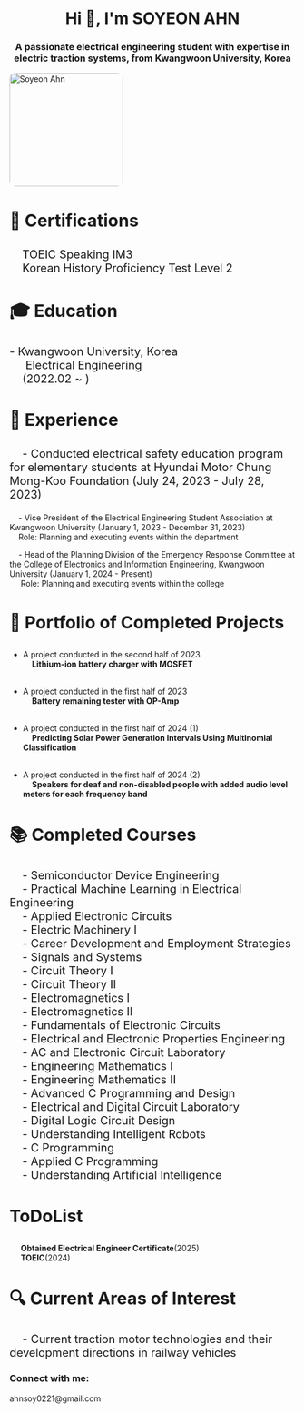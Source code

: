 <h1 align="center">Hi 👋, I'm SOYEON AHN</h1>
<h3 align="center">A passionate electrical engineering student with expertise in electric traction systems, from Kwangwoon University, Korea</h3>
<img src="https://drive.google.com/uc?export=view&id=1KII_rdMnrDEtnrJC5RKXSmMIZFPkA0VQ" alt="Soyeon Ahn" style="width: 200px; height: auto; border-radius: 10px;">

<h3 align="left" style="font-size: 30px;">🔭 Certifications</h3>
<p style="font-size: 20px;">
  &nbsp;&nbsp;&nbsp;&nbsp;TOEIC Speaking IM3<br>
  &nbsp;&nbsp;&nbsp;&nbsp;Korean History Proficiency Test Level 2
</p>

<h3 align="left" style="font-size: 30px;">🎓 Education</h3>
<p style="font-size: 20px;">
  - Kwangwoon University, Korea<br>
  &nbsp;&nbsp;&nbsp;&nbsp; Electrical Engineering<br>
  &nbsp;&nbsp;&nbsp;&nbsp;(2022.02 ~ )
</p>

<h3 align="left" style="font-size: 30px;">💼 Experience</h3>
<p style="font-size: 20px;">
  &nbsp;&nbsp;&nbsp;&nbsp;- Conducted electrical safety education program for elementary students at Hyundai Motor Chung Mong-Koo Foundation (July 24, 2023 - July 28, 2023)<br>
  
  &nbsp;&nbsp;&nbsp;&nbsp;- Vice President of the Electrical Engineering Student Association at Kwangwoon University (January 1, 2023 - December 31, 2023)<br>
  &nbsp;&nbsp;&nbsp;&nbsp;Role: Planning and executing events within the department
  
  &nbsp;&nbsp;&nbsp;&nbsp;- Head of the Planning Division of the Emergency Response Committee at the College of Electronics and Information Engineering, Kwangwoon University (January 1, 2024 - Present)  
  &nbsp;&nbsp;&nbsp;&nbsp;  Role: Planning and executing events within the college  
  
</p>

<h3 align="left" style="font-size: 30px;">📝 Portfolio of Completed Projects</h3>
<p style="font-size: 20px;">

  
  - A project conducted in the second half of 2023 <br>
  &nbsp;&nbsp;&nbsp;&nbsp;**Lithium-ion battery charger with MOSFET**<br><br>

  - A project conducted in the first half of 2023 <br>
  &nbsp;&nbsp;&nbsp;&nbsp;**Battery remaining tester with OP-Amp**<br><br>

  - A project conducted in the first half of 2024 (1) <br>
  &nbsp;&nbsp;&nbsp;&nbsp;**Predicting Solar Power Generation Intervals Using Multinomial Classification**<br><br>

  - A project conducted in the first half of 2024 (2) <br>
  &nbsp;&nbsp;&nbsp;&nbsp;**Speakers for deaf and non-disabled people with added audio level meters for each frequency band**
</p>

<h3 align="left" style="font-size: 30px;">📚 Completed Courses</h3>
<p style="font-size: 20px;">
  &nbsp;&nbsp;&nbsp;&nbsp;- Semiconductor Device Engineering<br>
  &nbsp;&nbsp;&nbsp;&nbsp;- Practical Machine Learning in Electrical Engineering<br>
  &nbsp;&nbsp;&nbsp;&nbsp;- Applied Electronic Circuits<br>
  &nbsp;&nbsp;&nbsp;&nbsp;- Electric Machinery I<br>
  &nbsp;&nbsp;&nbsp;&nbsp;- Career Development and Employment Strategies<br>
  &nbsp;&nbsp;&nbsp;&nbsp;- Signals and Systems<br>
  &nbsp;&nbsp;&nbsp;&nbsp;- Circuit Theory I<br>
  &nbsp;&nbsp;&nbsp;&nbsp;- Circuit Theory II<br>
  &nbsp;&nbsp;&nbsp;&nbsp;- Electromagnetics I<br>
  &nbsp;&nbsp;&nbsp;&nbsp;- Electromagnetics II<br>
  &nbsp;&nbsp;&nbsp;&nbsp;- Fundamentals of Electronic Circuits<br>
  &nbsp;&nbsp;&nbsp;&nbsp;- Electrical and Electronic Properties Engineering<br>
  &nbsp;&nbsp;&nbsp;&nbsp;- AC and Electronic Circuit Laboratory<br>
  &nbsp;&nbsp;&nbsp;&nbsp;- Engineering Mathematics I<br>
  &nbsp;&nbsp;&nbsp;&nbsp;- Engineering Mathematics II<br>
  &nbsp;&nbsp;&nbsp;&nbsp;- Advanced C Programming and Design<br>
  &nbsp;&nbsp;&nbsp;&nbsp;- Electrical and Digital Circuit Laboratory<br>
  &nbsp;&nbsp;&nbsp;&nbsp;- Digital Logic Circuit Design<br>
  &nbsp;&nbsp;&nbsp;&nbsp;- Understanding Intelligent Robots<br>
  &nbsp;&nbsp;&nbsp;&nbsp;- C Programming<br>
  &nbsp;&nbsp;&nbsp;&nbsp;- Applied C Programming<br>
  &nbsp;&nbsp;&nbsp;&nbsp;- Understanding Artificial Intelligence
</p>

<h3 align="left" style="font-size: 30px;">ToDoList</h3>  
<p style="font-size: 20px;">
  
  &nbsp;&nbsp;&nbsp;&nbsp; **Obtained Electrical Engineer Certificate**(2025)</h3>  
  &nbsp;&nbsp;&nbsp;&nbsp; **TOEIC**(2024)
</p>

<h3 align="left" style="font-size: 30px;">🔍 Current Areas of Interest</h3>
<p style="font-size: 20px;">
  &nbsp;&nbsp;&nbsp;&nbsp;- Current traction motor technologies and their development directions in railway vehicles
</p>

<h3 align="left">Connect with me:</h3>
<p align="left">
  ahnsoy0221@gmail.com
  
</p>
